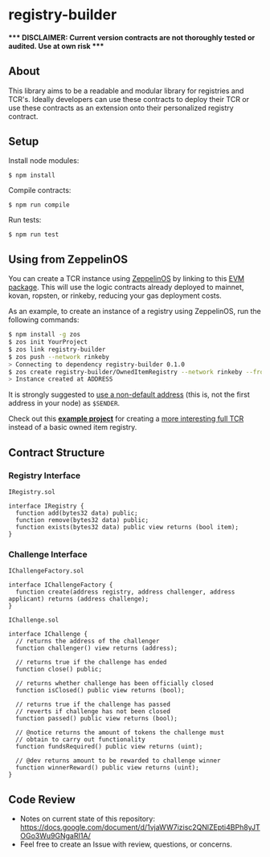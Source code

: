 # registry-builder

#### *** DISCLAIMER: Current version contracts are not thoroughly tested or audited. Use at own risk ***

## About

This library aims to be a readable and modular library for registries and TCR's. Ideally developers can use these contracts to deploy their TCR or use these contracts as an extension onto their personalized registry contract.

## Setup

Install node modules:
```
$ npm install
```

Compile contracts:
```
$ npm run compile
```

Run tests:

```
$ npm run test
```

## Using from ZeppelinOS

You can create a TCR instance using [ZeppelinOS](http://zeppelinos.org/) by linking to this [EVM package](https://docs.zeppelinos.org/docs/linking.html). This will use the logic contracts already deployed to mainnet, kovan, ropsten, or rinkeby, reducing your gas deployment costs. 

As an example, to create an instance of a registry using ZeppelinOS, run the following commands:
 ```bash
$ npm install -g zos
$ zos init YourProject
$ zos link registry-builder
$ zos push --network rinkeby
> Connecting to dependency registry-builder 0.1.0
$ zos create registry-builder/OwnedItemRegistry --network rinkeby --from $SENDER
> Instance created at ADDRESS
```

It is strongly suggested to [use a non-default address](https://docs.zeppelinos.org/docs/pattern.html#transparent-proxies-and-function-clashes) (this is, not the first address in your node) as `$SENDER`.

Check out this [**example project**](https://github.com/levelkdev/registry-builder-example) for creating a [more interesting full TCR](https://github.com/levelkdev/registry-builder-example/blob/master/deploy/deploy.js) instead of a basic owned item registry.

## Contract Structure

### Registry Interface

`IRegistry.sol `

```
interface IRegistry {
  function add(bytes32 data) public;
  function remove(bytes32 data) public;
  function exists(bytes32 data) public view returns (bool item);
}
```

### Challenge Interface
`IChallengeFactory.sol`

```
interface IChallengeFactory {
  function create(address registry, address challenger, address applicant) returns (address challenge);
}
```

`IChallenge.sol`

```
interface IChallenge {
  // returns the address of the challenger
  function challenger() view returns (address);

  // returns true if the challenge has ended
  function close() public;

  // returns whether challenge has been officially closed
  function isClosed() public view returns (bool);

  // returns true if the challenge has passed
  // reverts if challenge has not been closed
  function passed() public view returns (bool);

  // @notice returns the amount of tokens the challenge must
  // obtain to carry out functionality
  function fundsRequired() public view returns (uint);

  // @dev returns amount to be rewarded to challenge winner
  function winnerReward() public view returns (uint);
}
```


## Code Review
* Notes on current state of this repository: https://docs.google.com/document/d/1vjaWW7izisc2QNlZEpti4BPh8yJTOGo3Wu9GNgaRI1A/
* Feel free to create an Issue with review, questions, or concerns.

